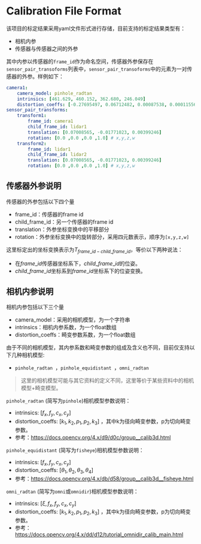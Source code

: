 # Calibration File Format

该项目的标定结果采用yaml文件形式进行存储，目前支持的标定结果类型有：

* 相机内参
* 传感器与传感器之间的外参

其中内参以传感器的`frame_id`作为命名空间，传感器外参保存在`sensor_pair_transoforms`列表中，`sensor_pair_transoforms`中的元素为一对传感器的外参。样例如下：

```yaml
camera1:
    camera_model: pinhole_radtan
    intrinsics: [461.629, 460.152, 362.680, 246.049]
    distortion_coeffs: [-0.27695497, 0.06712482, 0.00087538, 0.00011556, 0.0]
sensor_pair_transforms:
	transform1:
	    frame_id: camera1
	    child_frame_id: lidar1
        translation: [0.07008565, -0.01771023, 0.00399246]
        rotation: [0.0 ,0.0 ,0.0 ,1.0] # x,y,z,w
	transform2:
	    frame_id: lidar1
	    child_frame_id: lidar2
        translation: [0.07008565, -0.01771023, 0.00399246]
        rotation: [0.0 ,0.0 ,0.0 ,1.0] # x,y,z,w
```

## 传感器外参说明

传感器的外参包括以下四个量

* frame_id：传感器的frame id
* child_frame_id：另一个传感器的frame id
* translation：外参坐标变换中的平移部分
* rotation：外参坐标变换中的旋转部分，采用四元数表示，顺序为`[x,y,z,w]`

这里标定出的坐标变换表示为$T_{frame\_id-child\_frame\_id}$，等价以下两种说法：

* 在$frame\_id$传感器坐标系下，$child\_frame\_id$的位姿。
* $child\_frame\_id$坐标系到$frame\_id$坐标系下的位姿变换。

## 相机内参说明

相机内参包括以下三个量

* camera_model：采用的相机模型，为一个字符串
* intrinsics：相机内参系数，为一个float数组
* distortion_coeffs：畸变参数系数，为一个float数组

由于不同的相机模型，其内参系数和畸变参数的组成及含义也不同，目前仅支持以下几种相机模型:

* `pinhole_radtan `，`pinhole_equidistant `，`omni_radtan`

> 这里的相机模型可能与其它资料的定义不同，这里等价于某些资料中的相机模型+畸变模型。

`pinhole_radtan` (简写为`pinhole`)相机模型参数说明：

* intrinsics: $[f_x, f_y, c_x, c_y]$
* distortion_coeffs: $[k_1, k_2, p_1, p_2, k_3]$ ，其中k为径向畸变参数，p为切向畸变参数。
* 参考：https://docs.opencv.org/4.x/d9/d0c/group__calib3d.html

`pinhole_equidistant` (简写为`fisheye`)相机模型参数说明：

* intrinsics: $[f_x, f_y, c_x, c_y]$
* distortion_coeffs: $[\theta_1, \theta_2, \theta_3, \theta_4]$ 
* 参考：https://docs.opencv.org/4.x/db/d58/group__calib3d__fisheye.html

`omni_radtan` (简写为`omni`或`omnidir`)相机模型参数说明：

* intrinsics: $[\xi, f_x, f_y, c_x, c_y]$
* distortion_coeffs: $[k_1, k_2, p_1, p_2, k_3]$ ，其中k为径向畸变参数，p为切向畸变参数。
* 参考：https://docs.opencv.org/4.x/dd/d12/tutorial_omnidir_calib_main.html

